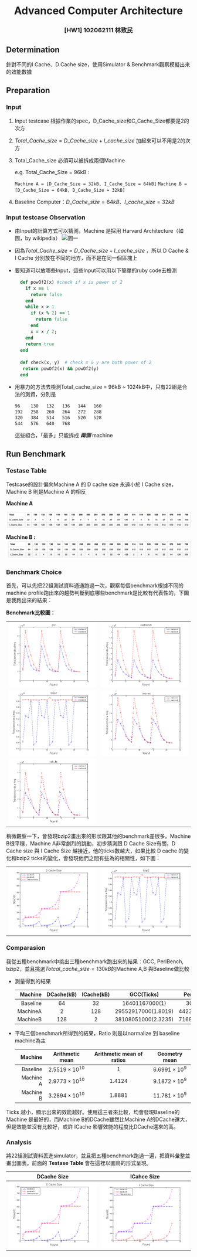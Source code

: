# <center>Advanced Computer Architecture</center>
### <center> [HW1] 102062111 林致民</center>


## Determination

針對不同的I Cache、D Cache size，使用Simulator & Benchmark觀察模擬出來的效能數據

## Preparation

### Input

1. Input testcase 根據作業的spec，D_Cache_size和C_Cache_Size都要是2的次方

2. $Total\_Cache\_size = D\_Cache\_size + I\_cache\_size$ 加起來可以不用是2的次方

3. Total_Cache_size 必須可以被拆成兩個Machine

	e.g. Total_Cache_Size = 96kB :

	`Machine A = [D_Cache_Size = 32kB, I_Cache_Size = 64kB]`
	`Machine B = [D_Cache_Size = 64kB, D_Cache_Size = 32kB]`
	
4. Baseline Computer：$D\_Cache\_size=64kB$、$I\_cache\_size=32kB$

### Input testcase Observation



* 由Input的計算方式可以猜測，Machine 是採用 Harvard Architecture（如圖，by wikipedia）
![圖一](https://upload.wikimedia.org/wikipedia/commons/thumb/3/3f/Harvard_architecture.svg/450px-Harvard_architecture.svg.png)

* 因為$Total\_Cache\_size = D\_Cache\_size + I\_cache\_size$ ，所以 D Cache & I Cache 分別放在不同的地方，而不是在同一個區塊上

* 要知道可以放哪些Input，這些Input可以用以下簡單的ruby code去檢測

	```ruby
	  def powOf2(x) #check if x is power of 2
	    if x == 1
	      return false
	    end
	    while x > 1
	      if (x % 2) == 1
	        return false
	      end
	      x = x / 2;
	    end
	    return true
	  end
	  
	  def check(x, y)  # check x & y are both power of 2
	   return powOf2(x) && powOf2(y)
	  end
	```
* 用暴力的方法去檢測Total_cache_size = 96kB ~ 1024kB中，只有22組是合法的測資，分別是

	```
	96    130   132   136   144   160   
	192   258   260   264   272   288   
	320   384   514   516   520   528   
	544   576   640   768
	```
	這些組合，「最多」只能拆成 ***兩個*** machine
	
## Run Benchmark

### Testase Table

Testcase的設計偏向Machine A 的 D cache size 永遠小於 I Cache size，Machine B 則是Machine A 的相反

**Machine A**

![img](./MachineA.png)


**Machine B :**
![img](./MachineB.png)

### Benchmark Choice

首先，可以先把22組測試資料通通跑過一次，觀察每個benchmark根據不同的machine profile跑出來的趨勢判斷到底哪些benchmark是比較有代表性的，下圖是我跑出來的結果：

**Benchmark比較圖：**

|					  |                 |
| ----------------  | ------------------ |
| ![img](./gcc.png) | ![img](./perlbench.png) |
|![img](./bzip2.png) | ![img](./bwaves.png) |
| ![img](./calculix.png) |  | 

稍微觀察一下，會發現bzip2畫出來的形狀跟其他的benchmark差很多。Machine B很平穩，Machine A非常劇烈的跳動，初步猜測跟 D Cache Size有關，D Cache size 與 I Cache Size 越接近，他的ticks數越大，如果比較 D cache 的變化和bzip2 ticks的變化，會發現他們之間有些為的相關性，如下圖：

|					  |                    |
| ----------------  | ------------------ |
| ![img](./Dcache.png) | ![img](./bzip2.png) |


### Comparasion

我從五種benchmark中挑出三種benchmark跑出來的結果：GCC, PerlBench, bzip2，並且挑選$Totcal\_cache\_size=130kB$的Machine A,B 與Baseline做比較 

* 測量得到的結果

	| Machine  | DCache(kB) | ICache(kB) | GCC(Ticks)           | PerlBench(ticks) | bzip2(ticks)        |
	| -------: | :---------: | :---------: | :-----------------:  | :--------------: | :---------:         | 
	| Baseline | 64          | 32          |  16401167000(1)      |     306285000(1) | 59848220000(1)      |
	| MachineA| 2           | 128         |  29552917000(1.8019) |442313000(1.4441) | 59323032000(0.9912) |
	| MachineB| 128         | 2           |  38108051000(2.3235) |716877000(2.3406) | 59858215000(1.0002) |

* 平均三個benchmark所得到的結果，Ratio 則是以normalize 到 baseline machine為主 
	
	| Machine  |    Arithmetic mean    | Arithmetic mean of ratios |        Geometry mean  |
	| -------: | :-------------------: | :-----------------------: | :-------------------: | 
	| Baseline | $2.5519\times10^{10}$ | 1                         |  $6.6991\times10^{9}$ | 
	| Machine A| $2.9773\times10^{10}$ | 1.4124                    |  $9.1872\times10^{9}$ | 
	| Machine B| $3.2894\times10^{10}$ | 1.8881                    |  $11.781\times10^{9}$ | 
	
Ticks 越小，顯示出來的效能越好。使用這三者來比較，均會發現Baseline的Machine 是最好的，而Machine B的DCache雖然比Machine A的DCache還大，但是效能並沒有比較好，或許 ICache 影響效能的程度比DCache還來的高。

### Analysis

將22組測試資料丟進simulator，並且把五種benchmark跑過一遍，把資料彙整並畫出圖表。前面的 **Testase Table** 會在這裡以圖鳥的形式呈現。

|   DCache Size        |         ICahce Size  |
| :------------------: | :------------------: |
| ![img](./Dcache.png) | ![img](./Icache.png) |




























